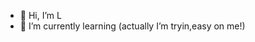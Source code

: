 - 👋 Hi, I’m L
- 🌱 I’m currently learning (actually I’m tryin,easy on me!)

<!---
Ljey68/Ljey68 is a ✨ special ✨ repository because its `README.md` (this file) appears on your GitHub profile.
You can click the Preview link to take a look at your changes.
--->
